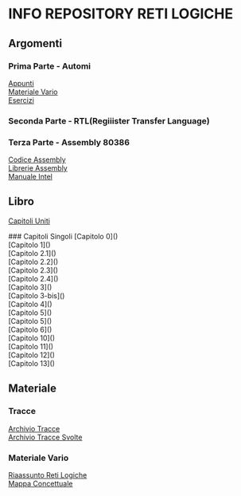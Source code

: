 # INFO REPOSITORY RETI LOGICHE
## Argomenti
### Prima Parte - Automi
[Appunti](https://studentiunical-my.sharepoint.com/:f:/g/personal/vcoggr02l20c352m_studenti_unical_it/Ei_U4Reg21RPjZyrifmm-ZcB4uhCh970sFkDlkyyN-EaSQ?e=2B2giC)<br/>
[Materiale Vario](https://studentiunical-my.sharepoint.com/:f:/g/personal/vcoggr02l20c352m_studenti_unical_it/Epx-zqz0xr9Puw12ZvrDnNMBl61HTjzOJFkj94nsR8f9BQ?e=TWRMVN)<br/>
[Esercizi](https://studentiunical-my.sharepoint.com/:f:/g/personal/vcoggr02l20c352m_studenti_unical_it/EmPZ_pa42k9IrdIQ09KeYJwB9XPR03V-aVjH8LOFHE0fLQ?e=oZtGPq)

### Seconda Parte - RTL(Regiiister Transfer Language)

### Terza Parte - Assembly 80386
[Codice Assembly](https://github.com/Gory-git/RetiLogicheECalcolatori/tree/main/Assembly/Codice)<br/>
[Librerie Assembly](https://github.com/Gory-git/RetiLogicheECalcolatori/tree/main/Assembly/Librerie)<br/>
[Manuale Intel](https://studentiunical-my.sharepoint.com/:b:/g/personal/vcoggr02l20c352m_studenti_unical_it/Ee4VMs6IcKZEvw82G1g0wzYBxzyzACiNPu1XFLuDr7r0ew?e=ikGP2L)

## Libro
[Capitoli Uniti]()

<tab/>
### Capitoli Singoli
[Capitolo 0]()<br/>
[Capitolo 1]()<br/>
[Capitolo 2.1]()<br/>
[Capitolo 2.2]()<br/>
[Capitolo 2.3]()<br/>
[Capitolo 2.4]()<br/>
[Capitolo 3]()<br/>
[Capitolo 3-bis]()<br/>
[Capitolo 4]()<br/>
[Capitolo 5]()<br/>
[Capitolo 5]()<br/>
[Capitolo 6]()<br/>
[Capitolo 10]()<br/>
[Capitolo 11]()<br/>
[Capitolo 12]()<br/>
[Capitolo 13]()

## Materiale
### Tracce
[Archivio Tracce]()<br/>
[Archivio Tracce Svolte]()

### Materiale Vario
[Riaassunto Reti Logiche]()<br/>
[Mappa Concettuale]()